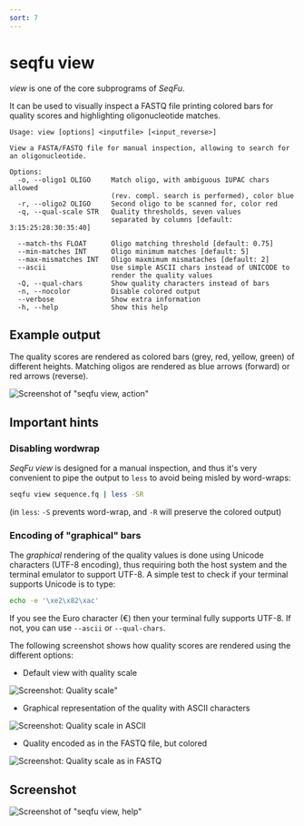 ```yaml
---
sort: 7
---
```

# seqfu view

*view*  is one of the core subprograms of *SeqFu*.

It can be used to visually inspect a FASTQ file printing
colored bars for quality scores and highlighting oligonucleotide
matches.

```text
Usage: view [options] <inputfile> [<input_reverse>]

View a FASTA/FASTQ file for manual inspection, allowing to search for
an oligonucleotide.

Options:
  -o, --oligo1 OLIGO     Match oligo, with ambiguous IUPAC chars allowed
                         (rev. compl. search is performed), color blue
  -r, --oligo2 OLIGO     Second oligo to be scanned for, color red
  -q, --qual-scale STR   Quality thresholds, seven values
                         separated by columns [default: 3:15:25:28:30:35:40]

  --match-ths FLOAT      Oligo matching threshold [default: 0.75]
  --min-matches INT      Oligo minimum matches [default: 5]
  --max-mismatches INT   Oligo maxmimum mismataches [default: 2]
  --ascii                Use simple ASCII chars instead of UNICODE to
                         render the quality values
  -Q, --qual-chars       Show quality characters instead of bars
  -n, --nocolor          Disable colored output
  --verbose              Show extra information
  -h, --help             Show this help
```

## Example output

The quality scores are rendered as colored bars (grey, red, yellow, green) of different heights.
Matching oligos are rendered as blue arrows (forward) or red arrows (reverse).

![Screenshot of "seqfu view, action"]({{site.baseurl}}/img/screenshot-view-example.svg "SeqFu view example")


## Important hints

### Disabling wordwrap 

_SeqFu view_ is designed for a manual inspection, and thus it's very convenient to pipe the output to
`less` to avoid being misled by word-wraps:

```bash
seqfu view sequence.fq | less -SR
```

(in `less`: `-S` prevents word-wrap, and `-R` will preserve the colored output)

### Encoding of "graphical" bars

The _graphical_ rendering of the quality values is done using Unicode characters (UTF-8 encoding),
thus requiring both the host system and the terminal emulator to support UTF-8. A simple test 
to check if your terminal supports Unicode is to type:

```bash
echo -e '\xe2\x82\xac'
```

If you see the Euro character (€) then your terminal fully supports UTF-8. If not, you can use
`--ascii` or `--qual-chars`. 

The following screenshot shows how quality scores are rendered using the different options:

*  Default view with quality scale

![Screenshot: Quality scale"]({{site.baseurl}}/img/screenshot-view-qual.svg "SeqFu view: quality scale")

* Graphical representation of the quality with ASCII characters
  
![Screenshot: Quality scale in ASCII]({{site.baseurl}}/img/screenshot-view-qual-ascii.svg "Qualities in ASCII chars")

* Quality encoded as in the FASTQ file, but colored
                                               
![Screenshot: Quality scale as in FASTQ]({{site.baseurl}}/img/screenshot-view-qual-raw.svg  "Qualities as encoded in FASTQ")

## Screenshot

![Screenshot of "seqfu view, help"]({{site.baseurl}}/img/screenshot-view.svg "SeqFu view")


